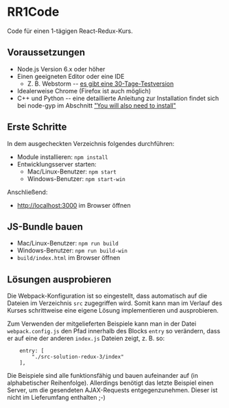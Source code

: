 # RR1Code
Code für einen 1-tägigen React-Redux-Kurs.

## Voraussetzungen
* Node.js Version 6.x oder höher
* Einen geeigneten Editor oder eine IDE
   * Z. B. Webstorm -- [es gibt eine 30-Tage-Testversion](https://www.jetbrains.com/webstorm/download/)
* Idealerweise Chrome (Firefox ist auch möglich)
* C++ und Python -- eine detaillierte Anleitung zur Installation findet sich bei node-gyp im Abschnitt ["You will also need to install"](https://github.com/nodejs/node-gyp#installation)

## Erste Schritte
In dem ausgecheckten Verzeichnis folgendes durchführen:
* Module installieren: `npm install`
* Entwicklungsserver starten:
  * Mac/Linux-Benutzer: `npm start`
  * Windows-Benutzer: `npm start-win`

Anschließend:
* [http://localhost:3000](http://localhost:3000) im Browser öffnen

## JS-Bundle bauen
* Mac/Linux-Benutzer: `npm run build`
* Windows-Benutzer: `npm run build-win`
* `build/index.html` im Browser öffnen

## Lösungen ausprobieren

Die Webpack-Konfiguration ist so eingestellt, dass automatisch auf die Dateien im Verzeichnis `src` zugegriffen wird. Somit kann man im Verlauf des Kurses schrittweise eine eigene Lösung implementieren und ausprobieren. 

Zum Verwenden der mitgelieferten Beispiele kann man in der Datei `webpack.config.js` den Pfad innerhalb des Blocks `entry` so verändern, dass er auf eine der anderen `index.js` Dateien zeigt, z. B. so:

```
    entry: [
        "./src-solution-redux-3/index"
    ],
```

Die Beispiele sind alle funktionsfähig und bauen aufeinander auf (in alphabetischer Reihenfolge). Allerdings benötigt das letzte Beispiel einen Server, um die gesendeten AJAX-Requests entgegenzunehmen. Dieser ist nicht im Lieferumfang enthalten ;-) 
